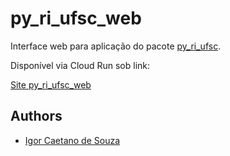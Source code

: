 # py_ri_ufsc_web
Interface web para aplicação do pacote [py_ri_ufsc](https://pypi.org/project/py-ri-ufsc/).

Disponível via Cloud Run sob link: 

[Site py_ri_ufsc_web](https://py-ry-ufsc-web-img-103039772362.southamerica-east1.run.app/)

## Authors

- [Igor Caetano de Souza](https://www.github.com/IgorCaetano)
